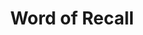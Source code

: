 ---
title: "Word of Recall"
index:
  - word-of-recall
permalink: /spells/word-of-recall/
tags:
  - Spell
  - 6th Level
  - Conjuration
available_for:
  - Cleric
level: "6th Level"
school: "Conjuration"
range: "5 ft"
area: "5 ft"
shape: "Sphere"
comp:
  - V
description: |
  You and up to five willing creatures within 5 feet of you instantly teleport to a previously designated sanctuary. You and any creatures that teleport with you appear in the nearest unoccupied space to the spot you designated when you prepared your sanctuary (see below). If you cast this spell without first preparing a sanctuary, the spell has no effect.

  You must designate a sanctuary by casting this spell within a location, such as a temple, dedicated to or strongly linked to your deity. If you attempt to cast the spell in this manner in an area that isn't dedicated to your deity, the spell has no effect.
excerpt: "You and up to five willing creatures within 5 feet of you instantly teleport to a previously designated sanctuary."
source: "Basic Rules"
---
